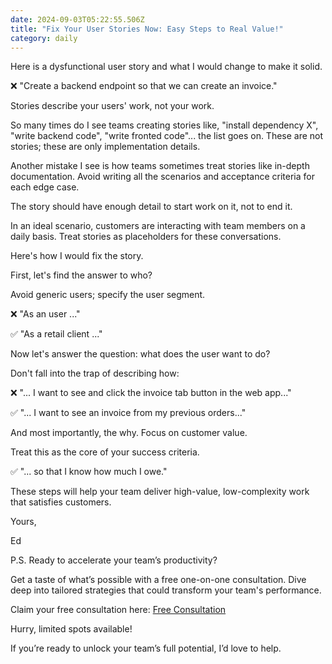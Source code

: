```yaml
---
date: 2024-09-03T05:22:55.506Z
title: "Fix Your User Stories Now: Easy Steps to Real Value!"
category: daily
---
```

Here is a dysfunctional user story and what I would change to make it solid.

❌ "Create a backend endpoint so that we can create an invoice."

Stories describe your users' work, not your work.

So many times do I see teams creating stories like, "install dependency X", "write backend code", "write fronted code"... the list goes on. These are not stories; these are only implementation details.

Another mistake I see is how teams sometimes treat stories like in-depth documentation. Avoid writing all the scenarios and acceptance criteria for each edge case.

The story should have enough detail to start work on it, not to end it.

In an ideal scenario, customers are interacting with team members on a daily basis. Treat stories as placeholders for these conversations.

Here's how I would fix the story.

First, let's find the answer to who?

Avoid generic users; specify the user segment.

❌ "As an user ..."

✅ "As a retail client ..."

Now let's answer the question: what does the user want to do?

Don't fall into the trap of describing how:

❌ "... I want to see and click the invoice tab button in the web app..."

✅ "... I want to see an invoice from my previous orders..."

And most importantly, the why.  Focus on customer value.

Treat this as the core of your success criteria.

✅ "... so that I know how much I owe."

These steps will help your team deliver high-value, low-complexity work that satisfies customers.

Yours,

Ed

P.S. Ready to accelerate your team’s productivity?

Get a taste of what’s possible with a free one-on-one consultation. 
Dive deep into tailored strategies that could transform your team's performance.

Claim your free consultation here: [Free Consultation](https://edgardocarreras.com)

Hurry, limited spots available!

If you’re ready to unlock your team’s full potential, I’d love to help.